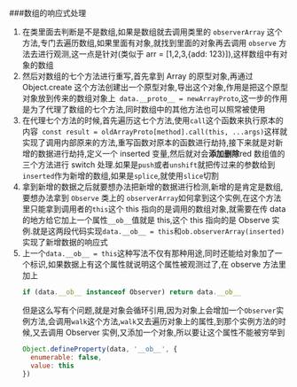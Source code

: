 ###数组的响应式处理

1. 在类里面去判断是不是数组,如果是数组就去调用类里的 `observerArray` 这个方法,专门去遍历数组,如果里面有对象,就找到里面的对象再去调用 `observe` 方法去进行观测,这一点是针对(类似于 arr = [1,2,3,{add: 123}]),这样数组中有对象的数组
2. 然后对数组的七个方法进行重写,首先拿到 Array 的原型对象,再通过 Object.create 这个方法创建出一个原型对象,导出这个对象,作用是把这个原型对象放到传来的数组对象上` data.__proto__ = newArrayProto`,这一步的作用是为了代理了数组的七个方法,同时数组中的其他方法也可以照常被使用
3. 在代理七个方法的时候,首先遍历这七个方法,使用`call`这个函数来执行原本的内容` const result = oldArrayProto[method].call(this, ...args)`这样就实现了调用内部原来的方法,重写函数对原本的函数进行劫持,接下来就是对新增的数据进行劫持,定义一个 inserted 变量,然后就对会**添加删除**red 数组值的三个方法进行 switch 处理.如果是`push`或者`unshift`就把传过来的参数给到`inserted`作为新增的数组,如果是`splice`,就使用`slice`切割
4. 拿到新增的数据之后就要想办法把新增的数据进行检测,新增的是肯定是数组,要想办法拿到 `Observe` 类上的 `observerArray`如何拿到这个实例,在这个方法里只能拿到调用者的`this`这个 this 指向的是调用的数组对象,就需要在传 data 的地方给它加上一个属性`__ob__`值就是 this,这个 this 指向的是 Observe 实例.就是这两段代码实现`data.__ob__ = this`和`ob.observerArray(inserted)`实现了新增数据的响应式
5. 上一个`data.__ob__ = this`这种写法不仅有那种用途,同时还能给对象加了一个标识,如果数据上有这个属性就说明这个属性被观测过了,在 observe 方法里加上
   ```js
   if (data.__ob__ instanceof Observer) return data.__ob__
   ```
   但是这么写有个问题,就是对象会循环引用,因为对象上会增加一个`Observer`实例方法,会调用`walk`这个方法,`walk`又去遍历对象上的属性,到那个实例方法的时候,又去调用 Observer 实例,又添加一个对象,所以要让这个属性不能被穷举到
   ```js
   Object.defineProperty(data, '__ob__', {
     enumerable: false,
     value: this
   })
   ```
